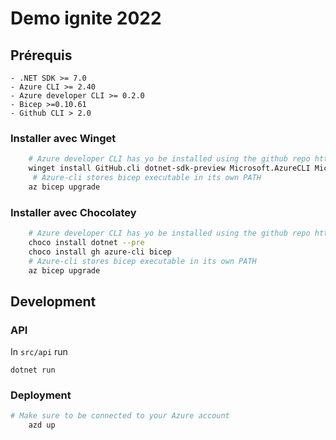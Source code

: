 
# Demo ignite 2022

## Prérequis
    - .NET SDK >= 7.0 
    - Azure CLI >= 2.40
    - Azure developer CLI >= 0.2.0
    - Bicep >=0.10.61
    - Github CLI > 2.0 

### Installer avec Winget

```sh
    # Azure developer CLI has yo be installed using the github repo https://github.com/Azure/azure-dev
    winget install GitHub.cli dotnet-sdk-preview Microsoft.AzureCLI Microsoft.Bicep
     # Azure-cli stores bicep executable in its own PATH
    az bicep upgrade
```

### Installer avec Chocolatey

```sh
    # Azure developer CLI has yo be installed using the github repo https://github.com/Azure/azure-dev
    choco install dotnet --pre 
    choco install gh azure-cli bicep
    # Azure-cli stores bicep executable in its own PATH
    az bicep upgrade
```
## Development

### API
In `src/api` run 

    dotnet run 


### Deployment
```sh
# Make sure to be connected to your Azure account 
    azd up
```